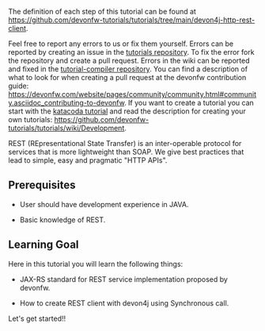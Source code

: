 


The definition of each step of this tutorial can be found at https://github.com/devonfw-tutorials/tutorials/tree/main/devon4j-http-rest-client. 

Feel free to report any errors to us or fix them yourself. Errors can be reported by creating an issue in the [tutorials repository](https://github.com/devonfw-tutorials/tutorials/issues). To fix the error fork the repository and create a pull request. Errors in the wiki can be reported and fixed in the [tutorial-compiler repository](https://github.com/devonfw-tutorials/tutorial-compiler).
You can find a description of what to look for when creating a pull request at the devonfw contribution guide: https://devonfw.com/website/pages/community/community.html#community.asciidoc_contributing-to-devonfw. If you want to create a tutorial you can start with the [katacoda tutorial](https://katacoda.com/devonfw/scenarios/create-your-own-tutorial) and read the description for creating your own tutorials: https://github.com/devonfw-tutorials/tutorials/wiki/Development.

REST (REpresentational State Transfer) is an inter-operable protocol for services that is more lightweight than SOAP. We give best practices that lead to simple, easy and pragmatic &#34;HTTP APIs&#34;.


## Prerequisites

* User should have development experience in JAVA.

* Basic knowledge of REST.


## Learning Goal
Here in this tutorial you will learn the following things:

* JAX-RS standard for REST service implementation proposed by devonfw.

* How to create REST client with devon4j using Synchronous call.

Let&#39;s get started!!
